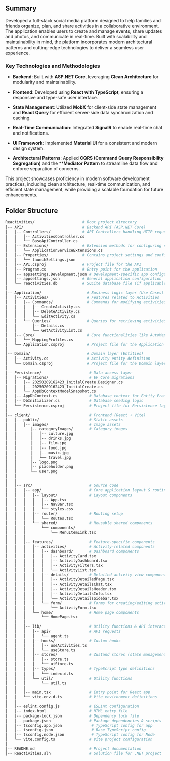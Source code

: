 ## Summary

Developed a full-stack social media platform designed to help families and friends organize, plan, and share activities in a collaborative environment. The application enables users to create and manage events, share updates and photos, and communicate in real-time. Built with scalability and maintainability in mind, the platform incorporates modern architectural patterns and cutting-edge technologies to deliver a seamless user experience.

### Key Technologies and Methodologies

- **Backend**: Built with **ASP.NET Core**, leveraging **Clean Architecture** for modularity and maintainability.

- **Frontend**: Developed using **React with TypeScript**, ensuring a responsive and type-safe user interface.

- **State Management**: Utilized **MobX** for client-side state management and **React Query** for efficient server-side data synchronization and caching.

- **Real-Time Communication**: Integrated **SignalR** to enable real-time chat and notifications.

- **UI Framework**: Implemented **Material UI** for a consistent and modern design system.

- **Architectural Patterns**: Applied **CQRS (Command Query Responsibility Segregation)** and the ****Mediator Pattern** to streamline data flow and enforce separation of concerns.

This project showcases proficiency in modern software development practices, including clean architecture, real-time communication, and efficient state management, while providing a scalable foundation for future enhancements.

## Folder Structure

```bash
Reactivities/                     # Root project directory
│-- API/                          # Backend API (ASP.NET Core)
│   │-- Controllers/              # API Controllers handling HTTP requests
│   │   │-- ActivitiesController.cs
│   │   └── BaseApiController.cs
│   │-- Extensions/               # Extension methods for configuring services
│   │   └── ApplicationServiceExtensions.cs
│   │-- Properties/               # Contains project settings and configurations
│   │   └── launchSettings.json
│   │-- API.csproj                # Project file for the API
│   │-- Program.cs                # Entry point for the application
│   │-- appsettings.Development.json # Development-specific app configuration
│   │-- appsettings.json          # General application configuration
│   └── reactivities.db           # SQLite database file (if applicable)
│
│-- Application/                    # Business logic layer (Use Cases)
│   │-- Activities/                 # Features related to Activities
│   │   │-- Commands/               # Commands for modifying activities (CQRS)
│   │   │   │-- CreateActivity.cs
│   │   │   │-- DeleteActivity.cs
│   │   │   └── EditActivity.cs
│   │   └── Queries/                # Queries for retrieving activities (CQRS)
│   │       │-- Details.cs
│   │       └── GetActivityList.cs
│   │-- Core/                       # Core functionalities like AutoMapper
│   │   └── MappingProfiles.cs
│   └── Application.csproj          # Project file for the Application layer
│
│-- Domain/                         # Domain layer (Entities)
│   │-- Activity.cs                 # Activity entity definition
│   └── Domain.csproj               # Project file for the Domain layer
│
│-- Persistence/                     # Data access layer
│   │-- Migrations/                  # EF Core migrations
│   │   │-- 20250209162423_InitialCreate.Designer.cs
│   │   │-- 20250209162423_InitialCreate.cs
│   │   └── AppDbContextModelSnapshot.cs
│   │-- AppDbContext.cs              # Database context for Entity Framework Core
│   │-- DbInitializer.cs             # Database seeding logic
│   └── Persistence.csproj           # Project file for Persistence layer
│
│-- client/                          # Frontend (React + Vite)
│   │-- public/                      # Static assets
│   │   │-- images/                  # Image assets
│   │      │-- categoryImages/       # Category images
│   │      │   │-- culture.jpg
│   │      │   │-- drinks.jpg
│   │      │   │-- film.jpg
│   │      │   │-- food.jpg
│   │      │   │-- music.jpg
│   │      │   └── travel.jpg
│   │      │-- logo.png
│   │      │-- placeholder.png
│   │      └── user.png
│   │                
│   │
│   │-- src/                         # Source code
│   │   │-- app/                     # Core application layout & routing
│   │   │   │-- layout/              # Layout components
│   │   │   │   │-- App.tsx
│   │   │   │   │-- NavBar.tsx
│   │   │   │   └── styles.css
│   │   │   │-- router/              # Routing setup
│   │   │   │   └── Routes.tsx
│   │   │   └── shared/              # Reusable shared components
│   │   │       └── components/
│   │   │           └── MenuItemLink.tsx
│   │   │
│   │   │-- features/                # Feature-specific components
│   │   │   │-- activities/          # Activity-related components
│   │   │   │   │-- dashboard/       # Dashboard components
│   │   │   │   │   │-- ActivityCard.tsx
│   │   │   │   │   │-- ActivityDashboard.tsx
│   │   │   │   │   │-- ActivityFilters.tsx
│   │   │   │   │   └── ActivityList.tsx
│   │   │   │   │-- details/         # Detailed activity view components
│   │   │   │   │   │-- ActivityDetailedPage.tsx
│   │   │   │   │   │-- ActivityDetailsChat.tsx
│   │   │   │   │   │-- ActivityDetailsHeader.tsx
│   │   │   │   │   │-- ActivityDetailsInfo.tsx
│   │   │   │   │   └── ActivityDetailsSidebar.tsx
│   │   │   │   └── form/            # Forms for creating/editing activities
│   │   │   │       └── ActivityForm.tsx
│   │   │   └── home/                # Home page components
│   │   │       └── HomePage.tsx
│   │   │
│   │   │-- lib/                     # Utility functions & API interactions
│   │   │   │-- api/                 # API requests
│   │   │   │   └── agent.ts
│   │   │   │-- hooks/               # Custom hooks
│   │   │   │   │-- useActivities.ts
│   │   │   │   └── useStore.ts
│   │   │   │-- stores/              # Zustand stores (state management)
│   │   │   │   │-- store.ts
│   │   │   │   └── uiStore.ts
│   │   │   │-- types/               # TypeScript type definitions
│   │   │   │   └── index.d.ts
│   │   │   └── util/                # Utility functions
│   │   │       └── util.ts
│   │   │
│   │   │-- main.tsx                 # Entry point for React app
│   │   └── vite-env.d.ts            # Vite environment definitions
│   │
│   │-- eslint.config.js             # ESLint configuration
│   │-- index.html                   # HTML entry file
│   │-- package-lock.json            # Dependency lock file
│   │-- package.json                 # Package dependencies & scripts
│   │-- tsconfig.app.json             # TypeScript config for app
│   │-- tsconfig.json                 # Base TypeScript config
│   │-- tsconfig.node.json            # TypeScript config for Node
│   └── vite.config.ts               # Vite project configuration
│
│-- README.md                        # Project documentation
│-- Reactivities.sln                 # Solution file for .NET project
```
